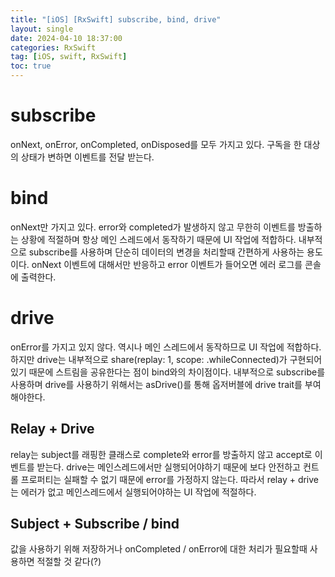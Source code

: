```yaml
---
title: "[iOS] [RxSwift] subscribe, bind, drive"
layout: single
date: 2024-04-10 18:37:00
categories: RxSwift
tag: [iOS, swift, RxSwift]
toc: true
---
```


# subscribe
onNext, onError, onCompleted, onDisposed를 모두 가지고 있다. 구독을 한 대상의 상태가 변하면 이벤트를 전달 받는다.

# bind
onNext만 가지고 있다. error와 completed가 발생하지 않고 무한히 이벤트를 방출하는 상황에 적절하며 항상 메인 스레드에서 동작하기 때문에 UI 작업에 적합하다. 내부적으로 subscribe를 사용하며 단순히 데이터의 변경을 처리할때 간편하게 사용하는 용도이다. onNext 이벤트에 대해서만 반응하고 error 이벤트가 들어오면 에러 로그를 콘솔에 출력한다.

# drive
onError를 가지고 있지 않다. 역시나 메인 스레드에서 동작하므로 UI 작업에 적합하다.  하지만 drive는 내부적으로 share(replay: 1, scope: .whileConnected)가 구현되어 있기 때문에 스트림을 공유한다는 점이 bind와의 차이점이다. 내부적으로 subscribe를 사용하며 drive를 사용하기 위해서는 asDrive()를 통해 옵저버블에 drive trait를 부여해야한다.

## Relay + Drive
relay는 subject를 래핑한 클래스로 complete와 error를 방출하지 않고 accept로 이벤트를 받는다. drive는 메인스레드에서만 실행되어야하기 때문에 보다 안전하고 컨트롤 프로퍼티는 실패할 수 없기 때문에 error를 가정하지 않는다. 따라서 relay + drive 는 에러가 없고 메인스레드에서 실행되어야하는 UI 작업에 적절하다.

## Subject + Subscribe / bind
값을 사용하기 위해 저장하거나 onCompleted / onError에 대한 처리가 필요할때 사용하면 적절할 것 같다(?)
